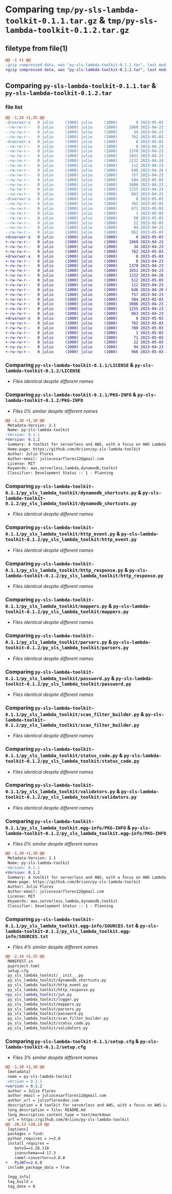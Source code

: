 # Comparing `tmp/py-sls-lambda-toolkit-0.1.1.tar.gz` & `tmp/py-sls-lambda-toolkit-0.1.2.tar.gz`

## filetype from file(1)

```diff
@@ -1 +1 @@
-gzip compressed data, was "py-sls-lambda-toolkit-0.1.1.tar", last modified: Wed May  3 16:21:16 2023, max compression
+gzip compressed data, was "py-sls-lambda-toolkit-0.1.2.tar", last modified: Wed May  3 17:52:56 2023, max compression
```

## Comparing `py-sls-lambda-toolkit-0.1.1.tar` & `py-sls-lambda-toolkit-0.1.2.tar`

### file list

```diff
@@ -1,24 +1,25 @@
-drwxrwxr-x   0 julio     (1000) julio     (1000)        0 2023-05-03 16:21:16.972370 py-sls-lambda-toolkit-0.1.1/
--rw-rw-r--   0 julio     (1000) julio     (1000)     1069 2023-04-23 17:34:15.000000 py-sls-lambda-toolkit-0.1.1/LICENSE
--rw-rw-r--   0 julio     (1000) julio     (1000)       34 2023-04-23 18:05:48.000000 py-sls-lambda-toolkit-0.1.1/MANIFEST.in
--rw-rw-r--   0 julio     (1000) julio     (1000)      762 2023-05-03 16:21:16.972370 py-sls-lambda-toolkit-0.1.1/PKG-INFO
-drwxrwxr-x   0 julio     (1000) julio     (1000)        0 2023-05-03 16:21:16.968370 py-sls-lambda-toolkit-0.1.1/py_sls_lambda_toolkit/
--rw-rw-r--   0 julio     (1000) julio     (1000)        0 2023-04-23 17:11:35.000000 py-sls-lambda-toolkit-0.1.1/py_sls_lambda_toolkit/__init__.py
--rw-rw-r--   0 julio     (1000) julio     (1000)     1370 2023-04-23 17:11:56.000000 py-sls-lambda-toolkit-0.1.1/py_sls_lambda_toolkit/dynamodb_shortcuts.py
--rw-rw-r--   0 julio     (1000) julio     (1000)     1651 2023-04-23 17:11:56.000000 py-sls-lambda-toolkit-0.1.1/py_sls_lambda_toolkit/http_event.py
--rw-rw-r--   0 julio     (1000) julio     (1000)     1222 2023-04-28 14:57:53.000000 py-sls-lambda-toolkit-0.1.1/py_sls_lambda_toolkit/http_response.py
--rw-rw-r--   0 julio     (1000) julio     (1000)      112 2023-04-23 17:11:56.000000 py-sls-lambda-toolkit-0.1.1/py_sls_lambda_toolkit/logger.py
--rw-rw-r--   0 julio     (1000) julio     (1000)      646 2023-04-28 06:49:01.000000 py-sls-lambda-toolkit-0.1.1/py_sls_lambda_toolkit/mappers.py
--rw-rw-r--   0 julio     (1000) julio     (1000)      757 2023-04-23 17:11:56.000000 py-sls-lambda-toolkit-0.1.1/py_sls_lambda_toolkit/parsers.py
--rw-rw-r--   0 julio     (1000) julio     (1000)      584 2023-05-03 16:03:44.000000 py-sls-lambda-toolkit-0.1.1/py_sls_lambda_toolkit/password.py
--rw-rw-r--   0 julio     (1000) julio     (1000)     3086 2023-04-23 20:42:46.000000 py-sls-lambda-toolkit-0.1.1/py_sls_lambda_toolkit/scan_filter_builder.py
--rw-rw-r--   0 julio     (1000) julio     (1000)     1255 2023-04-23 17:11:56.000000 py-sls-lambda-toolkit-0.1.1/py_sls_lambda_toolkit/status_code.py
--rw-rw-r--   0 julio     (1000) julio     (1000)      863 2023-04-23 17:11:56.000000 py-sls-lambda-toolkit-0.1.1/py_sls_lambda_toolkit/validators.py
-drwxrwxr-x   0 julio     (1000) julio     (1000)        0 2023-05-03 16:21:16.972370 py-sls-lambda-toolkit-0.1.1/py_sls_lambda_toolkit.egg-info/
--rw-rw-r--   0 julio     (1000) julio     (1000)      762 2023-05-03 16:21:16.000000 py-sls-lambda-toolkit-0.1.1/py_sls_lambda_toolkit.egg-info/PKG-INFO
--rw-rw-r--   0 julio     (1000) julio     (1000)      671 2023-05-03 16:21:16.000000 py-sls-lambda-toolkit-0.1.1/py_sls_lambda_toolkit.egg-info/SOURCES.txt
--rw-rw-r--   0 julio     (1000) julio     (1000)        1 2023-05-03 16:21:16.000000 py-sls-lambda-toolkit-0.1.1/py_sls_lambda_toolkit.egg-info/dependency_links.txt
--rw-rw-r--   0 julio     (1000) julio     (1000)       58 2023-05-03 16:21:16.000000 py-sls-lambda-toolkit-0.1.1/py_sls_lambda_toolkit.egg-info/requires.txt
--rw-rw-r--   0 julio     (1000) julio     (1000)       22 2023-05-03 16:21:16.000000 py-sls-lambda-toolkit-0.1.1/py_sls_lambda_toolkit.egg-info/top_level.txt
--rw-rw-r--   0 julio     (1000) julio     (1000)       94 2023-04-23 17:31:48.000000 py-sls-lambda-toolkit-0.1.1/pyproject.toml
--rw-rw-r--   0 julio     (1000) julio     (1000)      952 2023-05-03 16:21:16.972370 py-sls-lambda-toolkit-0.1.1/setup.cfg
+drwxrwxr-x   0 julio     (1000) julio     (1000)        0 2023-05-03 17:52:56.138670 py-sls-lambda-toolkit-0.1.2/
+-rw-rw-r--   0 julio     (1000) julio     (1000)     1069 2023-04-23 17:34:15.000000 py-sls-lambda-toolkit-0.1.2/LICENSE
+-rw-rw-r--   0 julio     (1000) julio     (1000)       34 2023-04-23 18:05:48.000000 py-sls-lambda-toolkit-0.1.2/MANIFEST.in
+-rw-rw-r--   0 julio     (1000) julio     (1000)      762 2023-05-03 17:52:56.138670 py-sls-lambda-toolkit-0.1.2/PKG-INFO
+drwxrwxr-x   0 julio     (1000) julio     (1000)        0 2023-05-03 17:52:56.138670 py-sls-lambda-toolkit-0.1.2/py_sls_lambda_toolkit/
+-rw-rw-r--   0 julio     (1000) julio     (1000)        0 2023-04-23 17:11:35.000000 py-sls-lambda-toolkit-0.1.2/py_sls_lambda_toolkit/__init__.py
+-rw-rw-r--   0 julio     (1000) julio     (1000)     1370 2023-04-23 17:11:56.000000 py-sls-lambda-toolkit-0.1.2/py_sls_lambda_toolkit/dynamodb_shortcuts.py
+-rw-rw-r--   0 julio     (1000) julio     (1000)     1651 2023-04-23 17:11:56.000000 py-sls-lambda-toolkit-0.1.2/py_sls_lambda_toolkit/http_event.py
+-rw-rw-r--   0 julio     (1000) julio     (1000)     1222 2023-04-28 14:57:53.000000 py-sls-lambda-toolkit-0.1.2/py_sls_lambda_toolkit/http_response.py
+-rw-rw-r--   0 julio     (1000) julio     (1000)      512 2023-05-03 17:51:39.000000 py-sls-lambda-toolkit-0.1.2/py_sls_lambda_toolkit/jwt.py
+-rw-rw-r--   0 julio     (1000) julio     (1000)      112 2023-04-23 17:11:56.000000 py-sls-lambda-toolkit-0.1.2/py_sls_lambda_toolkit/logger.py
+-rw-rw-r--   0 julio     (1000) julio     (1000)      646 2023-04-28 06:49:01.000000 py-sls-lambda-toolkit-0.1.2/py_sls_lambda_toolkit/mappers.py
+-rw-rw-r--   0 julio     (1000) julio     (1000)      757 2023-04-23 17:11:56.000000 py-sls-lambda-toolkit-0.1.2/py_sls_lambda_toolkit/parsers.py
+-rw-rw-r--   0 julio     (1000) julio     (1000)      584 2023-05-03 16:03:44.000000 py-sls-lambda-toolkit-0.1.2/py_sls_lambda_toolkit/password.py
+-rw-rw-r--   0 julio     (1000) julio     (1000)     3086 2023-04-23 20:42:46.000000 py-sls-lambda-toolkit-0.1.2/py_sls_lambda_toolkit/scan_filter_builder.py
+-rw-rw-r--   0 julio     (1000) julio     (1000)     1255 2023-04-23 17:11:56.000000 py-sls-lambda-toolkit-0.1.2/py_sls_lambda_toolkit/status_code.py
+-rw-rw-r--   0 julio     (1000) julio     (1000)      863 2023-04-23 17:11:56.000000 py-sls-lambda-toolkit-0.1.2/py_sls_lambda_toolkit/validators.py
+drwxrwxr-x   0 julio     (1000) julio     (1000)        0 2023-05-03 17:52:56.138670 py-sls-lambda-toolkit-0.1.2/py_sls_lambda_toolkit.egg-info/
+-rw-rw-r--   0 julio     (1000) julio     (1000)      762 2023-05-03 17:52:56.000000 py-sls-lambda-toolkit-0.1.2/py_sls_lambda_toolkit.egg-info/PKG-INFO
+-rw-rw-r--   0 julio     (1000) julio     (1000)      700 2023-05-03 17:52:56.000000 py-sls-lambda-toolkit-0.1.2/py_sls_lambda_toolkit.egg-info/SOURCES.txt
+-rw-rw-r--   0 julio     (1000) julio     (1000)        1 2023-05-03 17:52:56.000000 py-sls-lambda-toolkit-0.1.2/py_sls_lambda_toolkit.egg-info/dependency_links.txt
+-rw-rw-r--   0 julio     (1000) julio     (1000)       71 2023-05-03 17:52:56.000000 py-sls-lambda-toolkit-0.1.2/py_sls_lambda_toolkit.egg-info/requires.txt
+-rw-rw-r--   0 julio     (1000) julio     (1000)       22 2023-05-03 17:52:56.000000 py-sls-lambda-toolkit-0.1.2/py_sls_lambda_toolkit.egg-info/top_level.txt
+-rw-rw-r--   0 julio     (1000) julio     (1000)       94 2023-04-23 17:31:48.000000 py-sls-lambda-toolkit-0.1.2/pyproject.toml
+-rw-rw-r--   0 julio     (1000) julio     (1000)      966 2023-05-03 17:52:56.138670 py-sls-lambda-toolkit-0.1.2/setup.cfg
```

### Comparing `py-sls-lambda-toolkit-0.1.1/LICENSE` & `py-sls-lambda-toolkit-0.1.2/LICENSE`

 * *Files identical despite different names*

### Comparing `py-sls-lambda-toolkit-0.1.1/PKG-INFO` & `py-sls-lambda-toolkit-0.1.2/PKG-INFO`

 * *Files 0% similar despite different names*

```diff
@@ -1,10 +1,10 @@
 Metadata-Version: 2.1
 Name: py-sls-lambda-toolkit
-Version: 0.1.1
+Version: 0.1.2
 Summary: A toolkit for serverless and AWS, with a focus on AWS Lambda and dynamodb.
 Home-page: https://github.com/0riion/py-sls-lambda-toolkit
 Author: Julio Flores
 Author-email: juliocesarflores12@gmail.com
 License: MIT
 Keywords: aws,serverless,lambda,dynamodb,toolkit
 Classifier: Development Status :: 1 - Planning
```

### Comparing `py-sls-lambda-toolkit-0.1.1/py_sls_lambda_toolkit/dynamodb_shortcuts.py` & `py-sls-lambda-toolkit-0.1.2/py_sls_lambda_toolkit/dynamodb_shortcuts.py`

 * *Files identical despite different names*

### Comparing `py-sls-lambda-toolkit-0.1.1/py_sls_lambda_toolkit/http_event.py` & `py-sls-lambda-toolkit-0.1.2/py_sls_lambda_toolkit/http_event.py`

 * *Files identical despite different names*

### Comparing `py-sls-lambda-toolkit-0.1.1/py_sls_lambda_toolkit/http_response.py` & `py-sls-lambda-toolkit-0.1.2/py_sls_lambda_toolkit/http_response.py`

 * *Files identical despite different names*

### Comparing `py-sls-lambda-toolkit-0.1.1/py_sls_lambda_toolkit/mappers.py` & `py-sls-lambda-toolkit-0.1.2/py_sls_lambda_toolkit/mappers.py`

 * *Files identical despite different names*

### Comparing `py-sls-lambda-toolkit-0.1.1/py_sls_lambda_toolkit/parsers.py` & `py-sls-lambda-toolkit-0.1.2/py_sls_lambda_toolkit/parsers.py`

 * *Files identical despite different names*

### Comparing `py-sls-lambda-toolkit-0.1.1/py_sls_lambda_toolkit/password.py` & `py-sls-lambda-toolkit-0.1.2/py_sls_lambda_toolkit/password.py`

 * *Files identical despite different names*

### Comparing `py-sls-lambda-toolkit-0.1.1/py_sls_lambda_toolkit/scan_filter_builder.py` & `py-sls-lambda-toolkit-0.1.2/py_sls_lambda_toolkit/scan_filter_builder.py`

 * *Files identical despite different names*

### Comparing `py-sls-lambda-toolkit-0.1.1/py_sls_lambda_toolkit/status_code.py` & `py-sls-lambda-toolkit-0.1.2/py_sls_lambda_toolkit/status_code.py`

 * *Files identical despite different names*

### Comparing `py-sls-lambda-toolkit-0.1.1/py_sls_lambda_toolkit/validators.py` & `py-sls-lambda-toolkit-0.1.2/py_sls_lambda_toolkit/validators.py`

 * *Files identical despite different names*

### Comparing `py-sls-lambda-toolkit-0.1.1/py_sls_lambda_toolkit.egg-info/PKG-INFO` & `py-sls-lambda-toolkit-0.1.2/py_sls_lambda_toolkit.egg-info/PKG-INFO`

 * *Files 0% similar despite different names*

```diff
@@ -1,10 +1,10 @@
 Metadata-Version: 2.1
 Name: py-sls-lambda-toolkit
-Version: 0.1.1
+Version: 0.1.2
 Summary: A toolkit for serverless and AWS, with a focus on AWS Lambda and dynamodb.
 Home-page: https://github.com/0riion/py-sls-lambda-toolkit
 Author: Julio Flores
 Author-email: juliocesarflores12@gmail.com
 License: MIT
 Keywords: aws,serverless,lambda,dynamodb,toolkit
 Classifier: Development Status :: 1 - Planning
```

### Comparing `py-sls-lambda-toolkit-0.1.1/py_sls_lambda_toolkit.egg-info/SOURCES.txt` & `py-sls-lambda-toolkit-0.1.2/py_sls_lambda_toolkit.egg-info/SOURCES.txt`

 * *Files 4% similar despite different names*

```diff
@@ -2,14 +2,15 @@
 MANIFEST.in
 pyproject.toml
 setup.cfg
 py_sls_lambda_toolkit/__init__.py
 py_sls_lambda_toolkit/dynamodb_shortcuts.py
 py_sls_lambda_toolkit/http_event.py
 py_sls_lambda_toolkit/http_response.py
+py_sls_lambda_toolkit/jwt.py
 py_sls_lambda_toolkit/logger.py
 py_sls_lambda_toolkit/mappers.py
 py_sls_lambda_toolkit/parsers.py
 py_sls_lambda_toolkit/password.py
 py_sls_lambda_toolkit/scan_filter_builder.py
 py_sls_lambda_toolkit/status_code.py
 py_sls_lambda_toolkit/validators.py
```

### Comparing `py-sls-lambda-toolkit-0.1.1/setup.cfg` & `py-sls-lambda-toolkit-0.1.2/setup.cfg`

 * *Files 3% similar despite different names*

```diff
@@ -1,10 +1,10 @@
 [metadata]
 name = py-sls-lambda-toolkit
-version = 0.1.1
+version = 0.1.2
 author = Julio Flores
 author_email = juliocesarflores12@gmail.com
 author_url = juliofloresdev.com
 description = A toolkit for serverless and AWS, with a focus on AWS Lambda and dynamodb.
 long_description = file: README.md
 long_description_content_type = text/markdown
 url = https://github.com/0riion/py-sls-lambda-toolkit
@@ -28,13 +28,14 @@
 [options]
 packages = find:
 python_requires = >=3.8
 install_requires = 
 	boto3==1.26.118
 	jsonschema==4.17.3
 	camel-converter==3.0.0
+	PyJWT==2.6.0
 include_package_data = True
 
 [egg_info]
 tag_build = 
 tag_date = 0
```

